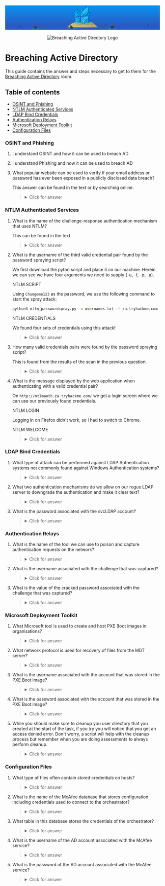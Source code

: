 ![Breaching Active Directory Banner](https://github.com/Kevinovitz/TryHackMe_Writeups/raw/main/breachingad/Breaching_Active_Directory_Banner.png)

<p align="center">
   <img src="https://github.com/Kevinovitz/TryHackMe_Writeups/raw/main/breachingad/Breaching_Active_Directory_Cover.png" alt="Breaching Active Directory Logo">
</p>

# Breaching Active Directory

This guide contains the answer and steps necessary to get to them for the [Breaching Active Directory](https://tryhackme.com/r/room/breachingad) room.

## Table of contents

- [OSINT and Phishing](#osint-and-phishing)
- [NTLM Authenticated Services](#ntlm-authenticated-services)
- [LDAP Bind Credentials](#ldap-bind-credentials)
- [Authentication Relays](#authentication-relays)
- [Microsoft Deployment Toolkit](#microsoft-deployment-toolkit)
- [Configuration Files](#configuration-files)

### OSINT and Phishing

1. I understand OSINT and how it can be used to breach AD

2. I understand Phishing and how it can be used to breach AD

3. What popular website can be used to verify if your email address or password has ever been exposed in a publicly disclosed data breach?

   This answer can be found in the text or by searching online.

   ><details><summary>Click for answer</summary>HaveIBeenPwned</details>

### NTLM Authenticated Services

1. What is the name of the challenge-response authentication mechanism that uses NTLM?

   This can be found in the text.

   ><details><summary>Click for answer</summary>NetNtlm</details>

2. What is the username of the third valid credential pair found by the password spraying script?

   We first download the pyton script and place it on our machine. Herein we can see we have four arguments we need to supply (-u, -f, -p, -a).

   NTLM SCRIPT

   Using `Changeme123` as the password, we use the following command to start the spray attack:

   ```sh
   python3 ntlm_passwordspray.py -u usernames.txt -f za.tryhackme.com -p Changeme123 -a http://ntlmauth.za.tryhackme.com/
   ```

   NTLM CREDENTIALS

   We found four sets of credentials using this attack!

   ><details><summary>Click for answer</summary>gordon.stevens</details>

3. How many valid credentials pairs were found by the password spraying script?

   This is found from the results of the scan in the previous question.

   ><details><summary>Click for answer</summary>4</details>

4. What is the message displayed by the web application when authenticating with a valid credential pair?

   On `http://ntlmauth.za.tryhackme.com/` we get a login screen where we can use our previously found credentials.

   NTLM LOGIN

   Logging in on Firefox didn't work, so I had to switch to Chrome.

   NTLM WELCOME

   ><details><summary>Click for answer</summary>Hello World</details>

### LDAP Bind Credentials

1. What type of attack can be performed against LDAP Authentication systems not commonly found against Windows Authentication systems?



   ><details><summary>Click for answer</summary></details>

2. What two authentication mechanisms do we allow on our rogue LDAP server to downgrade the authentication and make it clear text?



   ><details><summary>Click for answer</summary></details>

3. What is the password associated with the svcLDAP account?



   ><details><summary>Click for answer</summary></details>

### Authentication Relays

1. What is the name of the tool we can use to poison and capture authentication requests on the network?



   ><details><summary>Click for answer</summary></details>

2. What is the username associated with the challenge that was captured?



   ><details><summary>Click for answer</summary></details>

3. What is the value of the cracked password associated with the challenge that was captured?



   ><details><summary>Click for answer</summary></details>

### Microsoft Deployment Toolkit

1. What Microsoft tool is used to create and host PXE Boot images in organisations?



   ><details><summary>Click for answer</summary></details>

2. What network protocol is used for recovery of files from the MDT server?



   ><details><summary>Click for answer</summary></details>

3. What is the username associated with the account that was stored in the PXE Boot image?



   ><details><summary>Click for answer</summary></details>

4. What is the password associated with the account that was stored in the PXE Boot image?



   ><details><summary>Click for answer</summary></details>

5. While you should make sure to cleanup you user directory that you created at the start of the task, if you try you will notice that you get an access denied error. Don't worry, a script will help with the cleanup process but remember when you are doing assessments to always perform cleanup.



   ><details><summary>Click for answer</summary></details>

### Configuration Files

1. What type of files often contain stored credentials on hosts?



   ><details><summary>Click for answer</summary></details>

2. What is the name of the McAfee database that stores configuration including credentials used to connect to the orchestrator?



   ><details><summary>Click for answer</summary></details>

3. What table in this database stores the credentials of the orchestrator?



   ><details><summary>Click for answer</summary></details>

4. What is the username of the AD account associated with the McAfee service?



   ><details><summary>Click for answer</summary></details>

5. What is the password of the AD account associated with the McAfee service?



   ><details><summary>Click for answer</summary></details>

